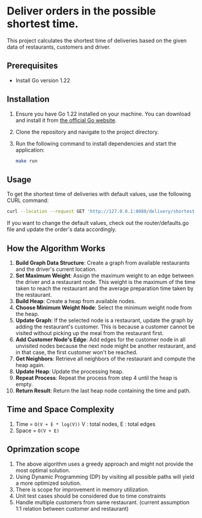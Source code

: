 # Deliver orders in the possible shortest time.

This project calculates the shortest time of deliveries based on the given data of restaurants, customers and driver.

## Prerequisites

- Install Go version 1.22

## Installation

1. Ensure you have Go 1.22 installed on your machine. You can download and install it from [the official Go website](https://golang.org/dl/).

2. Clone the repository and navigate to the project directory.

3. Run the following command to install dependencies and start the application:
    ```sh
    make run
    ```

## Usage

To get the shortest time of deliveries with default values, use the following CURL command:
```sh
curl --location --request GET 'http://127.0.0.1:8080/delivery/shortest-time/aman'
```
If you want to change the default values, check out the router/defaults.go file and update the order's data accordingly.

## How the Algorithm Works
1. **Build Graph Data Structure**: Create a graph from available restaurants and the driver's current location.
2. **Set Maximum Weight**: Assign the maximum weight to an edge between the driver and a restaurant node. This weight is the maximum of the time taken to reach the restaurant and the average preparation time taken by the restaurant.
3. **Build Heap**: Create a heap from available nodes.
4. **Choose Minimum Weight Node**: Select the minimum weight node from the heap.
5. **Update Graph**: If the selected node is a restaurant, update the graph by adding the restaurant's customer. This is because a customer cannot be visited without picking up the meal from the restaurant first.
6. **Add Customer Node's Edge**: Add edges for the customer node in all unvisited nodes because the next node might be another restaurant, and in that case, the first customer won't be reached.
7. **Get Neighbors**: Retrieve all neighbors of the restaurant and compute the heap again.
8. **Update Heap**: Update the processing heap.
9. **Repeat Process**: Repeat the process from step 4 until the heap is empty.
10. **Return Result**: Return the last heap node containing the time and path.

## Time and Space Complexity
1. Time = `O(V + E * log(V))` V : total nodes, E : total edges
2. Space = `O(V + E)` 

## Oprimzation scope
1. The above algorithm uses a greedy approach and might not provide the most optimal solution.
2. Using Dynamic Programming (DP) by visiting all possible paths will yield a more optimized solution.
3. There is scope for improvement in memory utilization.
4. Unit test cases should be considered due to time constraints
5. Handle multiple customers from same restaurant. (current assumption 1:1 relation between customer and restaurant)
